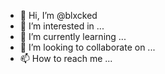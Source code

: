- 👋 Hi, I’m @blxcked
- 👀 I’m interested in ...
- 🌱 I’m currently learning ...
- 💞️ I’m looking to collaborate on ...
- 📫 How to reach me ...

<!---
blxcked/blxcked is a ✨ special ✨ repository because its `README.md` (this file) appears on your GitHub profile.
You can click the Preview link to take a look at your changes.
--->
